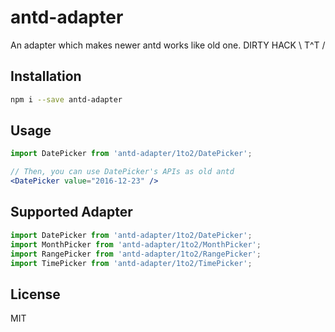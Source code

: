 # antd-adapter

An adapter which makes newer antd works like old one. DIRTY HACK \\ T^T /

## Installation

```bash
npm i --save antd-adapter
```

## Usage

````jsx
import DatePicker from 'antd-adapter/1to2/DatePicker';

// Then, you can use DatePicker's APIs as old antd
<DatePicker value="2016-12-23" />
````

## Supported Adapter

````jsx
import DatePicker from 'antd-adapter/1to2/DatePicker';
import MonthPicker from 'antd-adapter/1to2/MonthPicker';
import RangePicker from 'antd-adapter/1to2/RangePicker';
import TimePicker from 'antd-adapter/1to2/TimePicker';
````

## License

MIT
